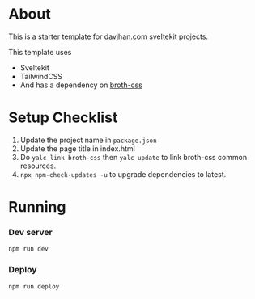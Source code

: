 # About

This is a starter template for davjhan.com sveltekit projects.

This template uses

- Sveltekit
- TailwindCSS
- And has a dependency on [broth-css](https://github.com/davjhan/broth-css)
# Setup Checklist

1. Update the project name in `package.json`
2. Update the page title in index.html
3. Do `yalc link broth-css` then `yalc update` to link broth-css common resources.
3. `npx npm-check-updates -u` to upgrade dependencies to latest.

# Running

### Dev server
```bash
npm run dev
```

### Deploy
```bash
npm run deploy
```